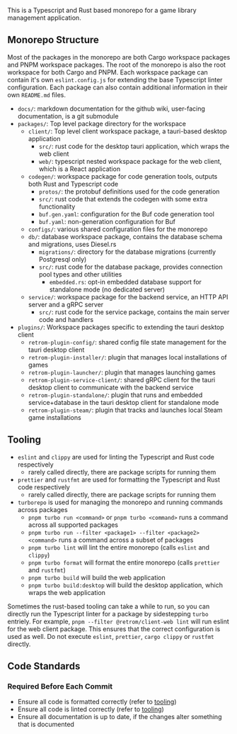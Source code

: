 This is a Typescript and Rust based monorepo for a game library management
application.

## Monorepo Structure

Most of the packages in the monorepo are both Cargo workspace
packages and PNPM workspace packages. The root of the monorepo
is also the root workspace for both Cargo and PNPM. Each workspace
package can contain it's own `eslint.config.js` for extending the
base Typescript linter configuration. Each package can also contain
additional information in their own `README.md` files.

- `docs/`: markdown documentation for the github wiki, user-facing documentation, is a git submodule
- `packages/`: Top level package directory for the workspace
  - `client/`: Top level client workspace package, a tauri-based desktop application
    - `src/`: rust code for the desktop tauri application, which wraps the web client
    - `web/`: typescript nested workspace package for the web client, which is a React application
  - `codegen/`: workspace package for code generation tools, outputs both Rust and Typescript code
    - `protos/`: the protobuf definitions used for the code generation
    - `src/`: rust code that extends the codegen with some extra functionality
    - `buf.gen.yaml`: configuration for the Buf code generation tool
    - `buf.yaml`: non-generation configuration for Buf
  - `configs/`: various shared configuration files for the monorepo
  - `db/`: database workspace package, contains the database schema and migrations, uses Diesel.rs
    - `migrations/`: directory for the database migrations (currently Postgresql only)
    - `src/`: rust code for the database package, provides connection pool types and other utilities
      - `embedded.rs`: opt-in embedded database support for standalone mode (no dedicated server)
  - `service/`: workspace package for the backend service, an HTTP API server and a gRPC server
    - `src/`: rust code for the service package, contains the main server code and handlers
- `plugins/`: Workspace packages specific to extending the tauri desktop client
  - `retrom-plugin-config/`: shared config file state management for the tauri desktop client
  - `retrom-plugin-installer/`: plugin that manages local installations of games
  - `retrom-plugin-launcher/`: plugin that manages launching games
  - `retrom-plugin-service-client/`: shared gRPC client for the tauri desktop client to
    communicate with the backend service
  - `retrom-plugin-standalone/`: plugin that runs and embedded service+database in the
    tauri desktop client for standalone mode
  - `retrom-plugin-steam/`: plugin that tracks and launches local Steam game installations

## Tooling

- `eslint` and `clippy` are used for linting the Typescript and Rust code respectively
  - rarely called directly, there are package scripts for running them
- `prettier` and `rustfmt` are used for formatting the Typescript and Rust code respectively
  - rarely called directly, there are package scripts for running them
- `turborepo` is used for managing the monorepo and running commands across packages
  - `pnpm turbo run <command>` or `pnpm turbo <command>` runs a command across all supported packages
  - `pnpm turbo run --filter <package1> --filter <package2> <command>` runs a command across a
    subset of packages
  - `pnpm turbo lint` will lint the entire monorepo (calls `eslint` and `clippy`)
  - `pnpm turbo format` will format the entire monorepo (calls `prettier` and `rustfmt`)
  - `pnpm turbo build` will build the web application
  - `pnpm turbo build:desktop` will build the desktop application, which wraps the web application

Sometimes the rust-based tooling can take a while to run, so you can directly run the Typescript
linter for a package by sidestepping `turbo` entriely. For example,
`pnpm --filter @retrom/client-web lint` will run eslint for the web client package. This ensures
that the correct configuration is used as well. Do not execute `eslint`, `prettier`,
`cargo clippy` or `rustfmt` directly.

## Code Standards

### Required Before Each Commit

- Ensure all code is formatted correctly (refer to [tooling](#tooling))
- Ensure all code is linted correctly (refer to [tooling](#tooling))
- Ensure all documentation is up to date, if the changes alter
  something that is documented
